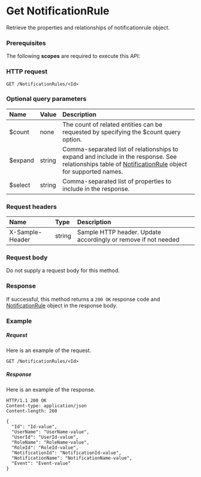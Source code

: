 # Get NotificationRule

Retrieve the properties and relationships of notificationrule object.
### Prerequisites
The following **scopes** are required to execute this API: 
### HTTP request
<!-- { "blockType": "ignored" } -->
```http
GET /NotificationRules/<Id>
```
### Optional query parameters
|Name|Value|Description|
|:---------------|:--------|:-------|
|$count|none|The count of related entities can be requested by specifying the $count query option.|
|$expand|string|Comma-separated list of relationships to expand and include in the response. See relationships table of [NotificationRule](../resources/notificationrule.md) object for supported names. |
|$select|string|Comma-separated list of properties to include in the response.|

### Request headers
| Name       | Type | Description|
|:-----------|:------|:----------|
| X-Sample-Header  | string  | Sample HTTP header. Update accordingly or remove if not needed|

### Request body
Do not supply a request body for this method.
### Response
If successful, this method returns a `200 OK` response code and [NotificationRule](../resources/notificationrule.md) object in the response body.
### Example
##### Request
Here is an example of the request.
<!-- {
  "blockType": "request",
  "name": "get_notificationrule"
}-->
```http
GET /NotificationRules/<Id>
```
##### Response
Here is an example of the response.
<!-- {
  "blockType": "response",
  "truncated": false,
  "@odata.type": "microsoft.graph.notificationrule"
} -->
```http
HTTP/1.1 200 OK
Content-type: application/json
Content-length: 260

{
  "Id": "Id-value",
  "UserName": "UserName-value",
  "UserId": "UserId-value",
  "RoleName": "RoleName-value",
  "RoleId": "RoleId-value",
  "NotificationId": "NotificationId-value",
  "NotificationName": "NotificationName-value",
  "Event": "Event-value"
}
```

<!-- uuid: 1c6a46f0-aa7e-49fa-9726-6d6d9313df7f
2015-10-24 21:49:47 UTC -->
<!-- {
  "type": "#page.annotation",
  "description": "Get NotificationRule",
  "keywords": "",
  "section": "documentation",
  "tocPath": ""
}-->